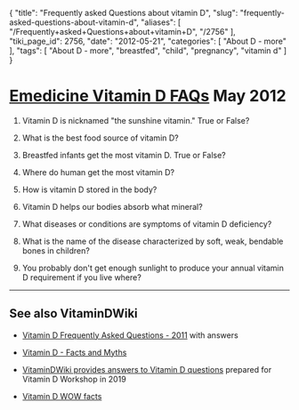 {
    "title": "Frequently asked Questions about vitamin D",
    "slug": "frequently-asked-questions-about-vitamin-d",
    "aliases": [
        "/Frequently+asked+Questions+about+vitamin+D",
        "/2756"
    ],
    "tiki_page_id": 2756,
    "date": "2012-05-21",
    "categories": [
        "About D - more"
    ],
    "tags": [
        "About D - more",
        "breastfed",
        "child",
        "pregnancy",
        "vitamin d"
    ]
}


# [Emedicine Vitamin D FAQs](http://www.emedicinehealth.com/vitamin_d_quiz_iq/faq.htm) May 2012

1. Vitamin D is nicknamed "the sunshine vitamin." True or False?

1. What is the best food source of vitamin D?

1. Breastfed infants get the most vitamin D. True or False?

1. Where do human get the most vitamin D?

1. How is vitamin D stored in the body?

1. Vitamin D helps our bodies absorb what mineral?

1. What diseases or conditions are symptoms of vitamin D deficiency?

1. What is the name of the disease characterized by soft, weak, bendable bones in children?

1. You probably don't get enough sunlight to produce your annual vitamin D requirement if you live where? 

---

## See also VitaminDWiki

* [Vitamin D Frequently Asked Questions - 2011](/posts/vitamin-d-frequently-asked-questions-2011) with answers

* [Vitamin D - Facts and Myths](/posts/vitamin-d-facts-and-myths)

* [VitaminDWiki provides answers to Vitamin D questions](/posts/vitamindwiki-provides-answers-to-vitamin-d-questions) prepared for Vitamin D Workshop in 2019

* [Vitamin D WOW facts](/posts/vitamin-d-wow-facts)